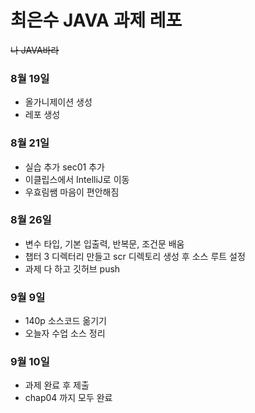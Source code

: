 # 최은수 JAVA 과제 레포

~~나 JAVA바라~~

### 8월 19일
* 올가니제이션 생성
* 레포 생성

### 8월 21일
* 실습 추가 sec01 추가
* 이클립스에서 IntelliJ로 이동
* 우효림쌤 마음이 편안해짐

### 8월 26일
* 변수 타입, 기본 입출력, 반복문, 조건문 배움
* 챕터 3 디렉터리 만들고 scr 디렉토리 생성 후 소스 루트 설정
* 과제 다 하고 깃허브 push

### 9월 9일
* 140p 소스코드 옮기기
* 오늘자 수업 소스 정리

### 9월 10일
* 과제 완료 후 제출
* chap04 까지 모두 완료